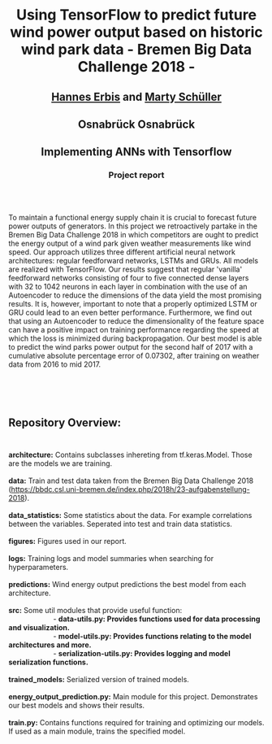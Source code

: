 # <p style="text-align:center"> Using TensorFlow to predict future wind power output based on historic wind park data - Bremen Big Data Challenge 2018 - </p>
## <p style="text-align:center"> <a href= "mailto:herbis@uni-osnabrueck.de">Hannes Erbis</a> and <a href= "mailto:mschueller@uni-osnabrueck.de">Marty Schüller</a> </p>
## <p style="text-align:center"> Osnabrück Osnabrück </p>
## <p style="text-align:center"> Implementing ANNs with Tensorflow </p>
### <p style="text-align:center"> Project report </p>
<br> <br>

To maintain a functional energy supply chain it is crucial to forecast future power outputs of generators. In this project we retroactively partake in the Bremen Big Data Challenge 2018 in which competitors are ought to predict the energy output of a wind park given weather measurements like wind speed. Our approach utilizes three different artificial neural network architectures: regular feedforward networks, LSTMs and GRUs. All models are realized with TensorFlow. Our results suggest that regular 'vanilla' feedforward networks consisting of four to five connected dense layers with 32 to 1042 neurons in each layer in combination with the use of an Autoencoder to reduce the dimensions of the data yield the most promising results. It is, however, important to note that a properly optimized LSTM or GRU could lead to an even better performance. Furthermore, we find out that using an Autoencoder to reduce the dimensionality of the feature space can have a positive impact on training performance regarding the speed at which the loss is minimized during backpropagation.
Our best model is able to predict the wind parks power output for the second half of 2017 with a cumulative absolute percentage error of 0.07302, after training on weather data from 2016 to mid 2017.




<br><br><br>
## Repository Overview: <br><br>
<b>architecture:</b> Contains subclasses inhereting from tf.keras.Model. Those are the models we are training. <br><br>
<b>data:</b> Train and test data taken from the Bremen Big Data Challenge 2018 (https://bbdc.csl.uni-bremen.de/index.php/2018h/23-aufgabenstellung-2018). <br><br>
<b>data_statistics:</b> Some statistics about the data. For example correlations between the variables. Seperated into test and train data statistics.  <br><br>
<b>figures:</b> Figures used in our report. <br><br>
<b>logs:</b> Training logs and model summaries when searching for hyperparameters. <br><br>
<b>predictions:</b> Wind energy output predictions the best model from each architecture. <br><br>
<b>src:</b> Some util modules that provide useful function: <br>
&emsp;&emsp;&emsp;&emsp;&emsp;&emsp;    - <b>data-utils.py: Provides functions used for data processing and visualization.</b> <br>
&emsp;&emsp;&emsp;&emsp;&emsp;&emsp;    - <b>model-utils.py: Provides functions relating to the model architectures and more.</b> <br>
&emsp;&emsp;&emsp;&emsp;&emsp;&emsp;    - <b>serialization-utils.py: Provides logging and model serialization functions.</b> <br><br>
<b>trained_models:</b> Serialized version of trained models.<br><br>
<b>energy_output_prediction.py:</b> Main module for this project. Demonstrates our best models and shows their results.<br><br>
<b>train.py:</b> Contains functions required for training and optimizing our models. If used as a main module, trains the specified model.<br><br>



